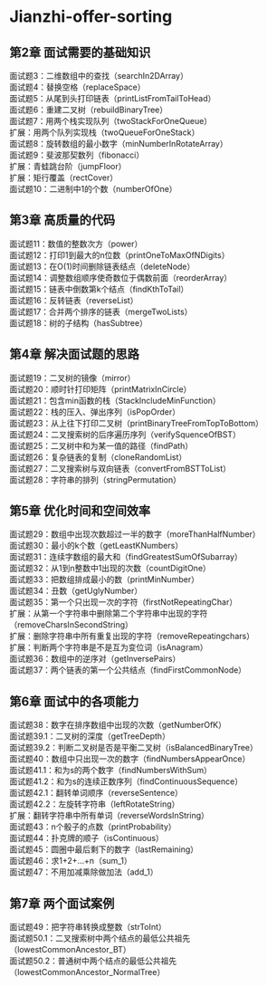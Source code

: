 # Jianzhi-offer-sorting
## 第2章 面试需要的基础知识  
面试题3：二维数组中的查找（searchIn2DArray）  
面试题4：替换空格（replaceSpace）  
面试题5：从尾到头打印链表（printListFromTailToHead）  
面试题6：重建二叉树（rebuildBinaryTree）  
面试题7：用两个栈实现队列（twoStackForOneQueue）  
扩展：用两个队列实现栈（twoQueueForOneStack）  
面试题8：旋转数组的最小数字（minNumberInRotateArray）  
面试题9：斐波那契数列（fibonacci）  
扩展：青蛙跳台阶（jumpFloor）  
扩展：矩行覆盖（rectCover）   
面试题10：二进制中1的个数（numberOfOne） 

## 第3章 高质量的代码
面试题11：数值的整数次方（power）  
面试题12：打印1到最大的n位数（printOneToMaxOfNDigits）  
面试题13：在O(1)时间删除链表结点（deleteNode）  
面试题14：调整数组顺序使奇数位于偶数前面（reorderArray）  
面试题15：链表中倒数第k个结点（findKthToTail）  
面试题16：反转链表（reverseList）  
面试题17：合并两个排序的链表（mergeTwoLists）  
面试题18：树的子结构（hasSubtree）  

## 第4章 解决面试题的思路  
面试题19：二叉树的镜像（mirror）  
面试题20：顺时针打印矩阵（printMatrixInCircle）  
面试题21：包含min函数的栈（StackIncludeMinFunction）  
面试题22：栈的压入、弹出序列（isPopOrder）  
面试题23：从上往下打印二叉树（printBinaryTreeFromTopToBottom）  
面试题24：二叉搜索树的后序遍历序列（verifySquenceOfBST）  
面试题25：二叉树中和为某一值的路径（findPath）  
面试题26：复杂链表的复制（cloneRandomList）  
面试题27：二叉搜索树与双向链表（convertFromBSTToList）  
面试题28：字符串的排列（stringPermutation）  

## 第5章 优化时间和空间效率  
面试题29：数组中出现次数超过一半的数字（moreThanHalfNumber）  
面试题30：最小的k个数（getLeastKNumbers）  
面试题31：连续字数组的最大和（findGreatestSumOfSubarray）  
面试题32：从1到n整数中1出现的次数（countDigitOne）  
面试题33：把数组排成最小的数（printMinNumber）  
面试题34：丑数（getUglyNumber）  
面试题35：第一个只出现一次的字符（firstNotRepeatingChar）  
扩展：从第一个字符串中删除第二个字符串中出现的字符（removeCharsInSecondString）  
扩展：删除字符串中所有重复出现的字符（removeRepeatingchars）  
扩展：判断两个字符串是不是互为变位词（isAnagram）  
面试题36：数组中的逆序对（getInversePairs）  
面试题37：两个链表的第一个公共结点（findFirstCommonNode）  

## 第6章 面试中的各项能力
面试题38：数字在排序数组中出现的次数（getNumberOfK）  
面试题39.1：二叉树的深度（getTreeDepth）  
面试题39.2：判断二叉树是否是平衡二叉树（isBalancedBinaryTree）  
面试题40：数组中只出现一次的数字（findNumbersAppearOnce）  
面试题41.1：和为s的两个数字（findNumbersWithSum）  
面试题41.2：和为s的连续正数序列（findContinuousSequence）  
面试题42.1：翻转单词顺序（reverseSentence）  
面试题42.2：左旋转字符串（leftRotateString）  
扩展：翻转字符串中所有单词（reverseWordsInString）  
面试题43：n个骰子的点数（printProbability）  
面试题44：扑克牌的顺子（isContinuous）  
面试题45：圆圈中最后剩下的数字（lastRemaining）  
面试题46：求1+2+…+n（sum_1）  
面试题47：不用加减乘除做加法（add_1）  

## 第7章 两个面试案例  
面试题49：把字符串转换成整数（strToInt）  
面试题50.1：二叉搜索树中两个结点的最低公共祖先（lowestCommonAncestor_BT）  
面试题50.2：普通树中两个结点的最低公共祖先（lowestCommonAncestor_NormalTree）  
